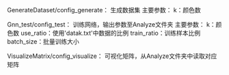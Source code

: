 GenerateDataset/config_generate：
	生成数据集
	主要参数：
		k：颜色数

Gnn_test/config_test：
	训练网络，输出参数至Analyze文件夹
	主要参数：
		k：颜色数
		use_ratio：使用'datak.txt'中数据的比例
		train_ratio：训练样本比例
		batch_size：批量训练大小

VisualizeMatrix/config_visualize：
	可视化矩阵，从Analyze文件夹中读取对应矩阵
